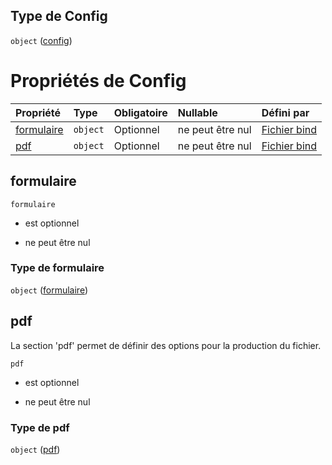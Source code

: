## Type de Config

`object` ([config](frw-bind-definitions-config.md))

# Propriétés de Config

| Propriété                 | Type     | Obligatoire | Nullable         | Défini par                                                                                                  |
| :------------------------ | :------- | :---------- | :--------------- | :---------------------------------------------------------------------------------------------------------- |
| [formulaire](#formulaire) | `object` | Optionnel   | ne peut être nul | [Fichier bind](frw-bind-definitions-formulaire.md "schemas/bind#/definitions/Config/properties/formulaire") |
| [pdf](#pdf)               | `object` | Optionnel   | ne peut être nul | [Fichier bind](frw-bind-definitions-pdf.md "schemas/bind#/definitions/Config/properties/pdf")               |

## formulaire



`formulaire`

*   est optionnel

*   ne peut être nul

### Type de formulaire

`object` ([formulaire](frw-bind-definitions-formulaire.md))

## pdf

La section 'pdf' permet de définir des options pour la production du fichier.

`pdf`

*   est optionnel

*   ne peut être nul

### Type de pdf

`object` ([pdf](frw-bind-definitions-pdf.md))
